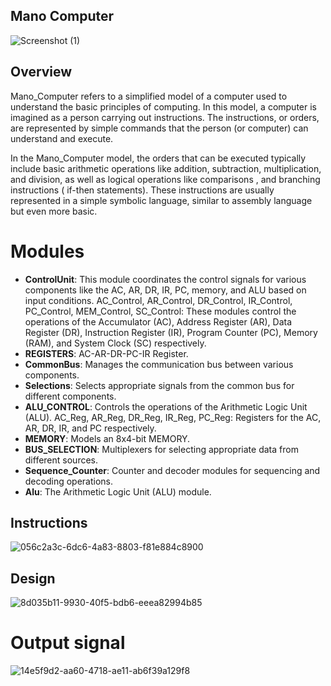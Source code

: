  ## Mano Computer
![Screenshot (1)](https://github.com/mohamed778-mo/Mano_Computer_project/assets/137796091/3ef2a44a-68bb-4b61-acb5-76072ae3439a)


## Overview

Mano_Computer refers to a simplified model of a computer used to understand the basic principles of computing. In this model, a computer is imagined as a person carrying out instructions. The instructions, or orders, are represented by simple commands that the person (or computer) can understand and execute.

In the Mano_Computer model, the orders that can be executed typically include basic arithmetic operations like addition, subtraction, multiplication, and division, as well as logical operations like comparisons , and branching instructions ( if-then statements). These instructions are usually represented in a simple symbolic language, similar to assembly language but even more basic.

# Modules
- **ControlUnit**: This module coordinates the control signals for various components like the AC, AR, DR, IR, PC, memory, and ALU based on input conditions.
AC_Control, AR_Control, DR_Control, IR_Control, PC_Control, MEM_Control, SC_Control: These modules control the operations of the Accumulator (AC), Address Register (AR), Data Register (DR), Instruction Register (IR), Program Counter (PC), Memory (RAM), and System Clock (SC) respectively.
- **REGISTERS**: AC-AR-DR-PC-IR Register.
- **CommonBus**: Manages the communication bus between various components.
- **Selections**: Selects appropriate signals from the common bus for different components.
- **ALU_CONTROL**: Controls the operations of the Arithmetic Logic Unit (ALU).
AC_Reg, AR_Reg, DR_Reg, IR_Reg, PC_Reg: Registers for the AC, AR, DR, IR, and PC respectively.
- **MEMORY**: Models an 8x4-bit MEMORY.
- **BUS_SELECTION**: Multiplexers for selecting appropriate data from different sources.
- **Sequence_Counter**: Counter and decoder modules for sequencing and decoding operations.
- **Alu**: The Arithmetic Logic Unit (ALU) module.

## Instructions
![056c2a3c-6dc6-4a83-8803-f81e884c8900](https://github.com/mohamed778-mo/Mano_Computer_project/assets/137796091/b807a523-fd00-428b-8e08-458e6ab572e8)


## Design

![8d035b11-9930-40f5-bdb6-eeea82994b85](https://github.com/mohamed778-mo/Mano_Computer_project/assets/137796091/7a63a359-7f88-4663-a8d0-db6ac0344a88)


# Output signal
![14e5f9d2-aa60-4718-ae11-ab6f39a129f8](https://github.com/mohamed778-mo/Mano_Computer_project/assets/137796091/2e51e159-16d3-461a-ae4e-31d4426d9fa3)

